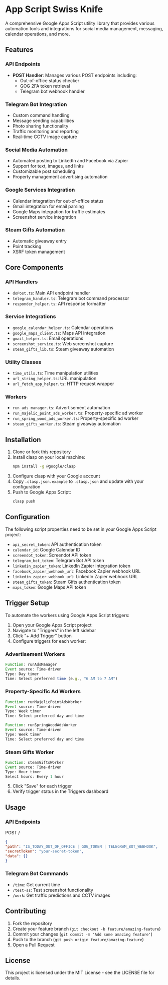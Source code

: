 # App Script Swiss Knife

A comprehensive Google Apps Script utility library that provides various automation tools and integrations for social media management, messaging, calendar operations, and more.

## Features

### API Endpoints
- **POST Handler**: Manages various POST endpoints including:
  - Out-of-office status checker
  - GOG 2FA token retrieval
  - Telegram bot webhook handler

### Telegram Bot Integration
- Custom command handling
- Message sending capabilities
- Photo sharing functionality
- Traffic monitoring and reporting
- Real-time CCTV image capture

### Social Media Automation
- Automated posting to LinkedIn and Facebook via Zapier
- Support for text, images, and links
- Customizable post scheduling
- Property management advertising automation

### Google Services Integration
- Calendar integration for out-of-office status
- Gmail integration for email parsing
- Google Maps integration for traffic estimates
- Screenshot service integration

### Steam Gifts Automation
- Automatic giveaway entry
- Point tracking
- XSRF token management

## Core Components

### API Handlers
- `doPost.ts`: Main API endpoint handler
- `telegram_handler.ts`: Telegram bot command processor
- `responder_helper.ts`: API response formatter

### Service Integrations
- `google_calendar_helper.ts`: Calendar operations
- `google_maps_client.ts`: Maps API integration
- `gmail_helper.ts`: Email operations
- `screenshot_service.ts`: Web screenshot capture
- `steam_gifts_lib.ts`: Steam giveaway automation

### Utility Classes
- `time_utils.ts`: Time manipulation utilities
- `url_string_helper.ts`: URL manipulation
- `url_fetch_app_helper.ts`: HTTP request wrapper

### Workers
- `run_ads_manager.ts`: Advertisement automation
- `run_majelic_point_ads_worker.ts`: Property-specific ad worker
- `run_spring_wood_ads_worker.ts`: Property-specific ad worker
- `steam_gifts_worker.ts`: Steam giveaway automation

## Installation

1. Clone or fork this repository
2. Install clasp on your local machine:
   ```bash
   npm install -g @google/clasp
   ```
3. Configure clasp with your Google account
4. Copy `.clasp.json.example` to `.clasp.json` and update with your configuration
5. Push to Google Apps Script:
   ```bash
   clasp push
   ```

## Configuration

The following script properties need to be set in your Google Apps Script project:

- `api_secret_token`: API authentication token
- `calendar_id`: Google Calendar ID
- `screendot_token`: Screendot API token
- `telegram_bot_token`: Telegram Bot API token
- `linkedin_zapier_token`: LinkedIn Zapier integration token
- `facebook_zapier_webhook_url`: Facebook Zapier webhook URL
- `linkedin_zapier_webhook_url`: LinkedIn Zapier webhook URL
- `steam_gifts_token`: Steam Gifts authentication token
- `maps_token`: Google Maps API token

## Trigger Setup

To automate the workers using Google Apps Script triggers:

1. Open your Google Apps Script project
2. Navigate to "Triggers" in the left sidebar
3. Click "+ Add Trigger" button
4. Configure triggers for each worker:

### Advertisement Workers
```javascript
Function: runAdsManager
Event source: Time-driven
Type: Day timer
Time: Select preferred time (e.g., "6 AM to 7 AM")
```

### Property-Specific Ad Workers
```javascript
Function: runMajelicPointAdsWorker
Event source: Time-driven
Type: Week timer
Time: Select preferred day and time

Function: runSpringWoodAdsWorker
Event source: Time-driven
Type: Week timer
Time: Select preferred day and time
```

### Steam Gifts Worker
```javascript
Function: steamGiftsWorker
Event source: Time-driven
Type: Hour timer
Select hours: Every 1 hour
```

5. Click "Save" for each trigger
6. Verify trigger status in the Triggers dashboard

## Usage

### API Endpoints
POST /
```json
{
"path": "IS_TODAY_OUT_OF_OFFICE | GOG_TOKEN | TELEGRAM_BOT_WEBHOOK",
"secretToken": "your-secret-token",
"data": {}
}
```

### Telegram Bot Commands

- `/time`: Get current time
- `/test-ss`: Test screenshot functionality
- `/work`: Get traffic predictions and CCTV images

## Contributing

1. Fork the repository
2. Create your feature branch (`git checkout -b feature/amazing-feature`)
3. Commit your changes (`git commit -m 'Add some amazing feature'`)
4. Push to the branch (`git push origin feature/amazing-feature`)
5. Open a Pull Request

## License

This project is licensed under the MIT License - see the LICENSE file for details.